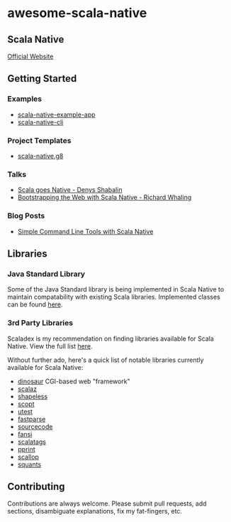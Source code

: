 # awesome-scala-native

## Scala Native
[Official Website](http://www.scala-native.org/en/latest/)

## Getting Started
### Examples
- [scala-native-example-app](https://github.com/lihaoyi/scala-native-example-app)
- [scala-native-cli](https://github.com/densh/scala-native-cli/tree/3c863f4248a8b2e52211ee6dc15409f84558d44a)

### Project Templates
- [scala-native.g8](https://github.com/scala-native/scala-native.g8)

### Talks
- [Scala goes Native - Denys Shabalin](https://www.youtube.com/watch?v=KZejtgdniqc)
- [Bootstrapping the Web with Scala Native - Richard Whaling](https://www.youtube.com/watch?v=-52HXQKwk5E)

### Blog Posts
- [Simple Command Line Tools with Scala Native](https://www.spantree.net/blog/2017/06/26/scala-native-for-cli-tools.html)

## Libraries
### Java Standard Library
Some of the Java Standard library is being implemented in Scala Native to maintain compatability with existing Scala libraries. Implemented classes can be found [here](http://www.scala-native.org/en/latest/lib/javalib.html).

### 3rd Party Libraries
Scaladex is my recommendation on finding libraries available for Scala Native. View the full list [here](https://index.scala-lang.org/search?targetTypes=Native&q=*&page=1).

Without further ado, here's a quick list of notable libraries currently available for Scala Native:

- [dinosaur](https://github.com/rwhaling/dinosaur/stargazers) CGI-based web "framework"
- [scalaz](https://github.com/scalaz/scalaz)
- [shapeless](https://github.com/milessabin/shapeless)
- [scopt](https://github.com/scopt/scopt)
- [utest](https://github.com/lihaoyi/utest)
- [fastparse](https://github.com/lihaoyi/fastparse)
- [sourcecode](https://github.com/lihaoyi/sourcecode)
- [fansi](https://github.com/lihaoyi/fansi)
- [scalatags](https://github.com/lihaoyi/scalatags)
- [pprint](https://github.com/lihaoyi/PPrint)
- [scallop](https://github.com/scallop/scallop)
- [squants](https://github.com/typelevel/squants)

## Contributing
Contributions are always welcome. Please submit pull requests, add sections, disambiguate explanations, fix my fat-fingers, etc.
